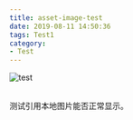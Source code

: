 ```yaml
---
title: asset-image-test
date: 2019-08-11 14:50:36
tags: Test1
category: 
- Test
---
```

![test](asset-image-test/RM.ico "ico")

<br>
测试引用本地图片能否正常显示。